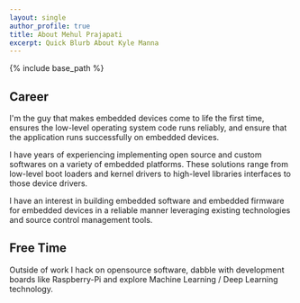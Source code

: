 ```yaml
---
layout: single
author_profile: true
title: About Mehul Prajapati
excerpt: Quick Blurb About Kyle Manna
---
```

{% include base_path %}

## Career

I'm the guy that makes embedded devices come to life the first time, ensures the low-level operating system code runs reliably, and ensure that the application runs successfully on embedded devices.

I have years of experiencing implementing open source and custom softwares on a variety of embedded platforms. These solutions range from low-level boot loaders and kernel drivers to high-level libraries interfaces to those device drivers.

I have an interest in building embedded software and embedded firmware for embedded devices in a reliable manner leveraging existing technologies and source control management tools.

## Free Time
Outside of work I hack on opensource software, dabble with development boards like Raspberry-Pi and explore Machine Learning / Deep Learning technology.
